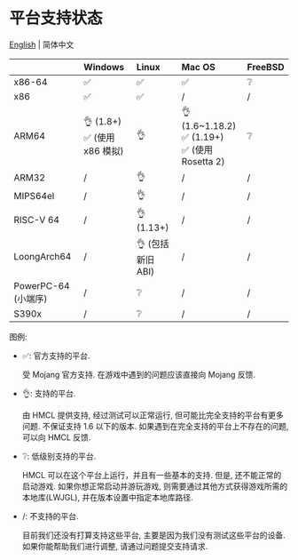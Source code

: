 # 平台支持状态
[English](PLATFORM.md) | 简体中文

|                            | Windows                             | Linux                     | Mac OS                                              | FreeBSD |
|----------------------------|:------------------------------------|:--------------------------|:----------------------------------------------------|:--------|
| x86-64                     | ✅️                                  | ✅️                        | ✅️                                                  | ❔       |
| x86                        | ✅️                                  | ✅️                        | /                                                   | /       |
| ARM64                      | 👌 (1.8+)<br/>✅ (使用 x86 模拟) | 👌                        | 👌 (1.6~1.18.2)<br/>✅ (1.19+)<br/>✅ (使用 Rosetta 2) | ❔       |
| ARM32                      | /️                                  | 👌                        | /                                                   | /       |
| MIPS64el                   | /                                   | 👌                        | /                                                   | /       |
| RISC-V 64                  | /                                   | 👌 (1.13+)                | /                                                   | /       |
| LoongArch64                | /                                   | 👌 (包括新旧 ABI) | /                                                   | /       |
| PowerPC-64 (小端序) | /                                   | ❔                         | /                                                   | /       |
| S390x                      | /                                   | ❔                         | /                                                   | /       |

图例:

* ✅: 官方支持的平台.

  受 Mojang 官方支持. 在游戏中遇到的问题应该直接向 Mojang 反馈.

* 👌: 支持的平台.

  由 HMCL 提供支持, 经过测试可以正常运行, 但可能比完全支持的平台有更多问题.
  不保证支持 1.6 以下的版本.
  如果遇到在完全支持的平台上不存在的问题, 可以向 HMCL 反馈.

* ❔: 低级别支持的平台.

  HMCL 可以在这个平台上运行，并且有一些基本的支持.
  但是, 还不能正常的启动游戏.
  如果你想正常启动并游玩游戏,
  则需要通过其他方式获得游戏所需的本地库(LWJGL), 并在版本设置中指定本地库路径.

* /: 不支持的平台.

  目前我们还没有打算支持这些平台, 主要是因为我们没有测试这些平台的设备.
  如果你能帮助我们进行调整, 请通过问题提交支持请求.
